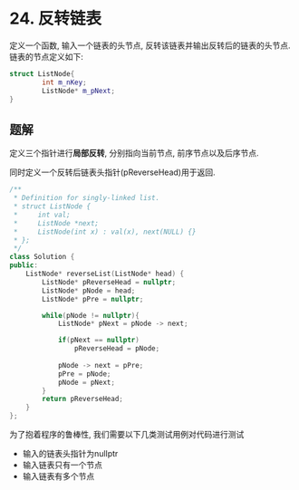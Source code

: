 # 24. 反转链表

定义一个函数, 输入一个链表的头节点, 反转该链表并输出反转后的链表的头节点. 链表的节点定义如下:

```c++
struct ListNode{
		int m_nKey;
		ListNode* m_pNext;
}
```





## 题解

定义三个指针进行**局部反转**, 分别指向当前节点, 前序节点以及后序节点. 

同时定义一个反转后链表头指针(pReverseHead)用于返回.

```c++
/**
 * Definition for singly-linked list.
 * struct ListNode {
 *     int val;
 *     ListNode *next;
 *     ListNode(int x) : val(x), next(NULL) {}
 * };
 */
class Solution {
public:
    ListNode* reverseList(ListNode* head) {
        ListNode* pReverseHead = nullptr;
        ListNode* pNode = head;
        ListNode* pPre = nullptr;

        while(pNode != nullptr){
            ListNode* pNext = pNode -> next;

            if(pNext == nullptr)
                pReverseHead = pNode;
            
            pNode -> next = pPre;
            pPre = pNode;
            pNode = pNext;
        }
        return pReverseHead;
    }
};
```



为了抱着程序的鲁棒性, 我们需要以下几类测试用例对代码进行测试

* 输入的链表头指针为nullptr
* 输入链表只有一个节点
* 输入链表有多个节点

